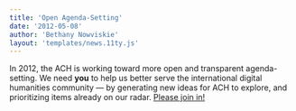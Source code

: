 ```yaml
---
title: 'Open Agenda-Setting'
date: '2012-05-08'
author: 'Bethany Nowviskie'
layout: 'templates/news.11ty.js'
---
```

In 2012, the ACH is working toward more open and transparent agenda-setting. We need **you** to help us better serve the international digital humanities community — by generating new ideas for ACH to explore, and prioritizing items already on our radar. [Please join in!](/news/2012/04/open-agenda-setting-2012)
